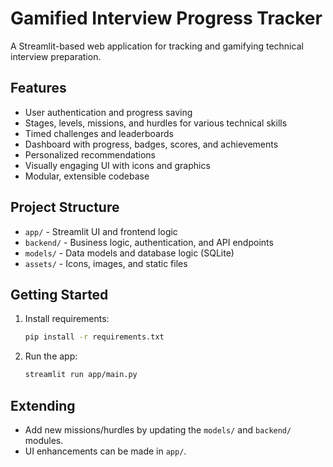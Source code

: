 # Gamified Interview Progress Tracker

A Streamlit-based web application for tracking and gamifying technical interview preparation.

## Features
- User authentication and progress saving
- Stages, levels, missions, and hurdles for various technical skills
- Timed challenges and leaderboards
- Dashboard with progress, badges, scores, and achievements
- Personalized recommendations
- Visually engaging UI with icons and graphics
- Modular, extensible codebase

## Project Structure
- `app/` - Streamlit UI and frontend logic
- `backend/` - Business logic, authentication, and API endpoints
- `models/` - Data models and database logic (SQLite)
- `assets/` - Icons, images, and static files

## Getting Started
1. Install requirements:
   ```bash
   pip install -r requirements.txt
   ```
2. Run the app:
   ```bash
   streamlit run app/main.py
   ```

## Extending
- Add new missions/hurdles by updating the `models/` and `backend/` modules.
- UI enhancements can be made in `app/`.
